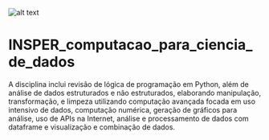 ![alt text](https://www.insper.edu.br/wp-content/themes/insper/dist/image/logo.png "Logo Title Text 1")


# INSPER_computacao_para_ciencia_de_dados
A disciplina inclui revisão de lógica de programação em Python, além de análise de dados estruturados e não estruturados, elaborando manipulação, transformação, e limpeza utilizando computação avançada focada em uso intensivo de dados, computação numérica, geração de gráficos para análise, uso de APIs na Internet, análise e processamento de dados com dataframe e visualização e combinação de dados.

